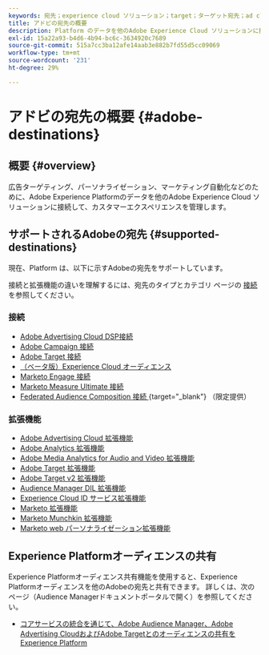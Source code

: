 ```yaml
---
keywords: 宛先；experience cloud ソリューション；target；ターゲット宛先；ad cloud; advertising cloud; audience manager; adobe target 宛先；ターゲット；audience manager 宛先；
title: アドビの宛先の概要
description: Platform のデータを他のAdobe Experience Cloud ソリューションに接続して、広告のターゲティング、パーソナライゼーション、マーケティングの自動処理などを行うことで、カスタマーエクスペリエンスを管理します
exl-id: 15a22a93-b4d6-4b94-bc6c-3634920c7689
source-git-commit: 515a7cc3ba12afe14aab3e882b7fd55d5cc09069
workflow-type: tm+mt
source-wordcount: '231'
ht-degree: 29%

---
```


# アドビの宛先の概要 {#adobe-destinations}

## 概要 {#overview}

広告ターゲティング、パーソナライゼーション、マーケティング自動化などのために、Adobe Experience Platformのデータを他のAdobe Experience Cloud ソリューションに接続して、カスタマーエクスペリエンスを管理します。

## サポートされるAdobeの宛先 {#supported-destinations}

現在、Platform は、以下に示すAdobeの宛先をサポートしています。

接続と拡張機能の違いを理解するには、宛先のタイプとカテゴリ ページの [ 接続 ](../../destination-types.md#connections) を参照してください。

### 接続

* [Adobe Advertising Cloud DSP接続](/help/destinations/catalog/advertising/adobe-advertising-cloud-connection.md)
* [Adobe Campaign 接続](../email-marketing/adobe-campaign.md)
* [Adobe Target 接続](/help/destinations/catalog/personalization/adobe-target-connection.md)
* [（ベータ版）Experience Cloud オーディエンス](/help/destinations/catalog/adobe/experience-cloud-audiences.md)
* [Marketo Engage 接続](/help/destinations/catalog/adobe/marketo-engage.md)
* [Marketo Measure Ultimate 接続](/help/destinations/catalog/adobe/marketo-measure-ultimate.md)
* [Federated Audience Composition 接続 ](https://www.adobe.com/go/destinations-federated-audience-composition){target="_blank"} （限定提供）

### 拡張機能

* [Adobe Advertising Cloud 拡張機能](../advertising/adobe-advertising-cloud.md)
* [Adobe Analytics 拡張機能](../analytics/adobe-analytics.md)
* [Adobe Media Analytics for Audio and Video 拡張機能](../analytics/adobe-video-analytics.md)
* [Adobe Target 拡張機能](../personalization/adobe-target.md)
* [Adobe Target v2 拡張機能](../personalization/adobe-target-v2.md)
* [Audience Manager DIL 拡張機能](../data-management/aam-dil-extension.md)
* [Experience Cloud ID サービス拡張機能](../personalization/adobe-ecid.md)
* [Marketo 拡張機能](../email/marketo.md)
* [Marketo Munchkin 拡張機能](../email/marketo-munchkin.md)
* [Marketo web パーソナライゼーション拡張機能](../personalization/marketo-web-personalization.md)

## Experience Platformオーディエンスの共有

Experience Platformオーディエンス共有機能を使用すると、Experience Platformオーディエンスを他のAdobeの宛先と共有できます。 詳しくは、次のページ（Audience Managerドキュメントポータルで開く）を参照してください。

* [ コアサービスの統合を通じて、Adobe Audience Manager、Adobe Advertising CloudおよびAdobe Targetとのオーディエンスの共有をExperience Platform](https://experienceleague.adobe.com/docs/audience-manager/user-guide/implementation-integration-guides/integration-experience-platform/aam-aep-audience-sharing.html?lang=ja)
